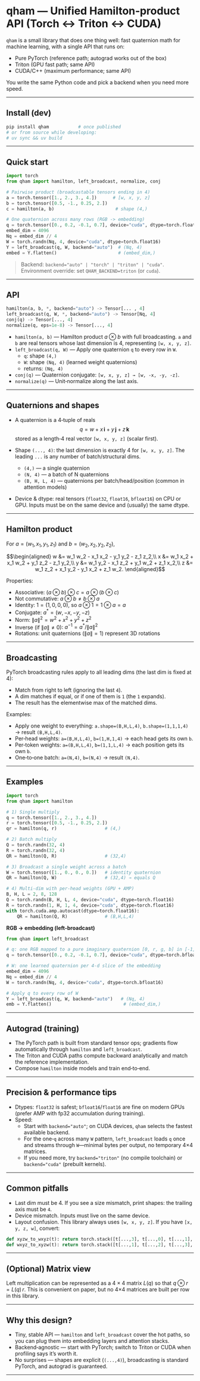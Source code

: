 # qham — Unified Hamilton‑product API (Torch ↔ Triton ↔ CUDA)

`qham` is a small library that does one thing well: fast quaternion math for machine learning, with a single API that runs on:

- Pure PyTorch (reference path; autograd works out of the box)
- Triton (GPU fast path; same API)
- CUDA/C++ (maximum performance; same API)

You write the same Python code and pick a backend when you need more speed.

---

## Install (dev)

```bash
pip install qham           # once published
# or from source while developing:
# uv sync && uv build
```

---

## Quick start

```python
import torch
from qham import hamilton, left_broadcast, normalize, conj

# Pairwise product (broadcastable tensors ending in 4)
a = torch.tensor([1., 2., 3., 4.])      # [w, x, y, z]
b = torch.tensor([0.5, -1., 0.25, 2.])
c = hamilton(a, b)                       # shape (4,)

# One quaternion across many rows (RGB -> embedding)
q = torch.tensor([0., 0.2, -0.1, 0.7], device="cuda", dtype=torch.float16)  # pure imaginary RGB quaternion
embed_dim = 4096
Nq = embed_dim // 4
W = torch.randn(Nq, 4, device="cuda", dtype=torch.float16)                 # learned weight quaternions
Y = left_broadcast(q, W, backend="auto")  # (Nq, 4)
embed = Y.flatten()                       # (embed_dim,)
```

> Backend: `backend="auto" | "torch" | "triton" | "cuda"`.
> Environment override: set `QHAM_BACKEND=triton` (or `cuda`).

---

## API

```python
hamilton(a, b, *, backend="auto") -> Tensor[... , 4]
left_broadcast(q, W, *, backend="auto") -> Tensor[Nq, 4]
conj(q) -> Tensor[..., 4]
normalize(q, eps=1e-8) -> Tensor[..., 4]
```

- `hamilton(a, b)` — Hamilton product $a \otimes b$ with full broadcasting. `a` and `b` are real tensors whose last dimension is 4, representing `[w, x, y, z]`.
- `left_broadcast(q, W)` — Apply one quaternion `q` to every row in `W`.
  - `q`: shape `(4,)`
  - `W`: shape `(Nq, 4)` (learned weight quaternions)
  - returns: `(Nq, 4)`
- `conj(q)` — Quaternion conjugate: `[w, x, y, z] → [w, -x, -y, -z]`.
- `normalize(q)` — Unit‑normalize along the last axis.

---

## Quaternions and shapes

- A quaternion is a 4‑tuple of reals
  $$q = w + x\,\mathbf{i} + y\,\mathbf{j} + z\,\mathbf{k}$$
  stored as a length‑4 real vector `[w, x, y, z]` (scalar first).

- Shape `(..., 4)`: the last dimension is exactly 4 for `[w, x, y, z]`. The leading `...` is any number of batch/structural dims.
  - `(4,)` — a single quaternion
  - `(N, 4)` — a batch of N quaternions
  - `(B, H, L, 4)` — quaternions per batch/head/position (common in attention models)

- Device & dtype: real tensors (`float32`, `float16`, `bfloat16`) on CPU or GPU. Inputs must be on the same device and (usually) the same dtype.

---

## Hamilton product

For $a=(w_1,x_1,y_1,z_1)$ and $b=(w_2,x_2,y_2,z_2)$,

$$\begin{aligned}
w &= w_1 w_2 - x_1 x_2 - y_1 y_2 - z_1 z_2,\\
x &= w_1 x_2 + x_1 w_2 + y_1 z_2 - z_1 y_2,\\
y &= w_1 y_2 - x_1 z_2 + y_1 w_2 + z_1 x_2,\\
z &= w_1 z_2 + x_1 y_2 - y_1 x_2 + z_1 w_2.
\end{aligned}$$

Properties:

- Associative: $(a\otimes b)\otimes c = a\otimes(b\otimes c)$
- Not commutative: $a\otimes b \ne b\otimes a$
- Identity: $1=(1,0,0,0)$, so $a\otimes1=1\otimes a=a$
- Conjugate: $a^*=(w,-x,-y,-z)$
- Norm: $\lVert a\rVert^2=w^2+x^2+y^2+z^2$
- Inverse (if $\lVert a\rVert\ne 0$): $a^{-1}=a^*/\lVert a\rVert^2$
- Rotations: unit quaternions ($\lVert a\rVert=1$) represent 3D rotations

---

## Broadcasting

PyTorch broadcasting rules apply to all leading dims (the last dim is fixed at 4):

- Match from right to left (ignoring the last `4`).
- A dim matches if equal, or if one of them is `1` (the `1` expands).
- The result has the elementwise max of the matched dims.

Examples:

- Apply one weight to everything: `a.shape=(B,H,L,4)`, `b.shape=(1,1,1,4)` → result `(B,H,L,4)`.
- Per‑head weights: `a=(B,H,L,4)`, `b=(1,H,1,4)` → each head gets its own `b`.
- Per‑token weights: `a=(B,H,L,4)`, `b=(1,1,L,4)` → each position gets its own `b`.
- One‑to‑one batch: `a=(N,4)`, `b=(N,4)` → result `(N,4)`.

---

## Examples

```python
import torch
from qham import hamilton

# 1) Single multiply
q = torch.tensor([1., 2., 3., 4.])
r = torch.tensor([0.5, -1., 0.25, 2.])
qr = hamilton(q, r)                  # (4,)

# 2) Batch multiply
Q = torch.randn(32, 4)
R = torch.randn(32, 4)
QR = hamilton(Q, R)                  # (32,4)

# 3) Broadcast a single weight across a batch
W = torch.tensor([1., 0., 0., 0.])   # identity quaternion
QR = hamilton(Q, W)                  # (32,4) → equals Q

# 4) Multi-dim with per-head weights (GPU + AMP)
B, H, L = 2, 8, 128
Q = torch.randn(B, H, L, 4, device="cuda", dtype=torch.float16)
R = torch.randn(1, H, 1, 4, device="cuda", dtype=torch.float16)
with torch.cuda.amp.autocast(dtype=torch.float16):
    QR = hamilton(Q, R)              # (B,H,L,4)
```

**RGB → embedding (left‑broadcast)**

```python
from qham import left_broadcast

# q: one RGB mapped to a pure imaginary quaternion [0, r, g, b] in [-1,1]
q = torch.tensor([0., 0.2, -0.1, 0.7], device="cuda", dtype=torch.bfloat16)

# W: one learned quaternion per 4-d slice of the embedding
embed_dim = 4096
Nq = embed_dim // 4
W = torch.randn(Nq, 4, device="cuda", dtype=torch.bfloat16)

# Apply q to every row of W
Y = left_broadcast(q, W, backend="auto")   # (Nq, 4)
emb = Y.flatten()                           # (embed_dim,)
```

---

## Autograd (training)

- The PyTorch path is built from standard tensor ops; gradients flow automatically through `hamilton` and `left_broadcast`.
- The Triton and CUDA paths compute backward analytically and match the reference implementation.
- Compose `hamilton` inside models and train end‑to‑end.

---

## Precision & performance tips

- Dtypes: `float32` is safest; `bfloat16`/`float16` are fine on modern GPUs (prefer AMP with fp32 accumulation during training).
- Speed:
  - Start with `backend="auto"`; on CUDA devices, `qham` selects the fastest available backend.
  - For the one‑`q` across many `W` pattern, `left_broadcast` loads `q` once and streams through `W`—minimal bytes per output, no temporary 4×4 matrices.
  - If you need more, try `backend="triton"` (no compile toolchain) or `backend="cuda"` (prebuilt kernels).

---

## Common pitfalls

- Last dim must be 4. If you see a size mismatch, print shapes: the trailing axis must be `4`.
- Device mismatch. Inputs must live on the same device.
- Layout confusion. This library always uses `[w, x, y, z]`. If you have `[x, y, z, w]`, convert:

```python
def xyzw_to_wxyz(t): return torch.stack([t[...,3], t[...,0], t[...,1], t[...,2]], -1)
def wxyz_to_xyzw(t): return torch.stack([t[...,1], t[...,2], t[...,3], t[...,0]], -1)
```

---

## (Optional) Matrix view

Left multiplication can be represented as a $4\times4$ matrix $L(q)$ so that $q\otimes r = L(q)\,r$. This is convenient on paper, but no 4×4 matrices are built per row in this library.

---

## Why this design?

- Tiny, stable API — `hamilton` and `left_broadcast` cover the hot paths, so you can plug them into embedding layers and attention stacks.
- Backend‑agnostic — start with PyTorch; switch to Triton or CUDA when profiling says it’s worth it.
- No surprises — shapes are explicit (`(...,4)`), broadcasting is standard PyTorch, and autograd is guaranteed.

---

